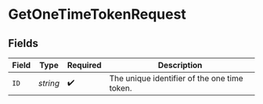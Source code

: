 # GetOneTimeTokenRequest


## Fields

| Field                                        | Type                                         | Required                                     | Description                                  |
| -------------------------------------------- | -------------------------------------------- | -------------------------------------------- | -------------------------------------------- |
| `ID`                                         | *string*                                     | :heavy_check_mark:                           | The unique identifier of the one time token. |